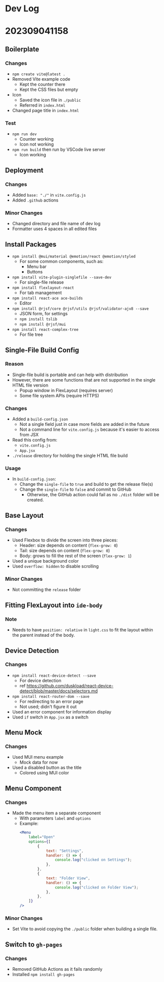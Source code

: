 # Dev Log

# 202309041158

## Boilerplate

### Changes
- `npm create vite@latest .`
- Removed Vite example code
    - Kept the counter there
    - Kept the CSS files but empty
- Icon
    - Saved the icon file in `./public`
    - Referred in `index.html`
- Changed page title in `index.html`

### Test
- `npm run dev`
    - Counter working
    - Icon not working
- `npm run build` then run by VSCode live server
    - Icon working

## Deployment

### Changes
- Added `base: "./"` in `vite.config.js`
- Added `.github` actions

### Minor Changes
- Changed directory and file name of dev log
- Formatter uses 4 spaces in all edited files

## Install Packages
- `npm install @mui/material @emotion/react @emotion/styled`
    - For some common components, such as:
        - Menu bar
        - Buttons
- `npm install vite-plugin-singlefile --save-dev`
    - For single-file release
- `npm install flexlayout-react`
    - For tab management
- `npm install react-ace ace-builds`
    - Editor
- `npm install @rjsf/core @rjsf/utils @rjsf/validator-ajv8 --save`
    - JSON form, for settings
    - `npm install tslib`
    - `npm install @rjsf/mui`
- `npm install react-complex-tree`
    - For file tree

## Single-File Build Config

### Reason
- Single-file build is portable and can help with distribution
- However, there are some functions that are not supported in the single HTML file version
    - Popup window in FlexLayout (requires server)
    - Some file system APIs (require HTTPS)

### Changes
- Added a `build-config.json`
    - Not a single field just in case more fields are added in the future
    - Not a command line for `vite.config.js` because it's easier to access from JSX
- Read this config from:
    - `vite.config.js`
    - `App.jsx`
- `./release` directory for holding the single HTML file build

### Usage
- In `build-config.json`:
    - Change the `single-file` to `true` and build to get the release file(s)
    - Change the `single-file` to `false` and commit to GitHub
        - Otherwise, the GitHub action could fail as no `./dist` folder will be created.

## Base Layout

### Changes
- Used Flexbox to divide the screen into three pieces:
    - Header: size depends on content (`flex-grow: 0`)
    - Tail: size depends on content (`flex-grow: 0`)
    - Body: grows to fill the rest of the screen (`flex-grow: 1`)
- Used a unique background color
- Used `overflow: hidden` to disable scrolling

### Minor Changes
- Not committing the `release` folder

## Fitting FlexLayout into `ide-body`

### Note
- Needs to have `position: relative` in `light.css` to fit the layout within the parent instead of the body.

## Device Detection

### Changes
- `npm install react-device-detect --save`
    - For device detection
    - ref https://github.com/duskload/react-device-detect/blob/master/docs/selectors.md
- `npm install react-router-dom --save`
    - For redirecting to an error page
    - Not used; didn't figure it out
- Used an error component for information display
- Used `if` switch in `App.jsx` as a switch


## Menu Mock

### Changes
- Used MUI menu example
    - Mock data for now
- Used a disabled button as the title
    - Colored using MUI color

## Menu Component

### Changes
- Made the menu item a separate component
    - With parameters `label` and `options`
    - Example:
        ```jsx
        <Menu
            label="Open"
            options={[
                {
                    text: "Settings",
                    handler: () => {
                        console.log("clicked on Settings");
                    },
                },
                {
                    text: "Folder View",
                    handler: () => {
                        console.log("clicked on Folder View");
                    },
                },
            ]}
        />
        ```

### Minor Changes
- Set Vite to avoid copying the `./public` folder when building a single file.

## Switch to `gh-pages`

### Changes
- Removed GitHub Actions as it fails randomly
- Installed `npm install gh-pages`
